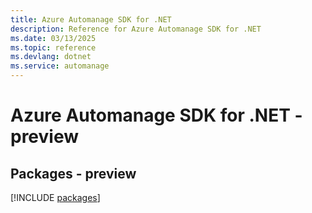 ```yaml
---
title: Azure Automanage SDK for .NET
description: Reference for Azure Automanage SDK for .NET
ms.date: 03/13/2025
ms.topic: reference
ms.devlang: dotnet
ms.service: automanage
---
```

# Azure Automanage SDK for .NET - preview
## Packages - preview
[!INCLUDE [packages](automanage-index.md)]